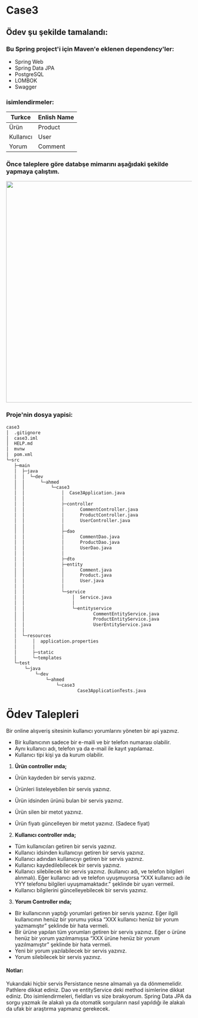 # Case3
## Ödev şu şekilde tamalandı:

### Bu Spring project'i için Maven'e eklenen dependency'ler:

- Spring Web
- Spring Data JPA
- PostgreSQL
- LOMBOK
- Swagger

### isimlendirmeler:
| Turkce | Enlish Name |
|--------|-------------|
| Ürün   | Product     |
| Kullanıcı | User        |  
| Yorum  | Comment     |

### Önce taleplere göre databşe mimarını aşağıdaki şekilde yapmaya çalıştım.


<img src='https://user-images.githubusercontent.com/50663127/155712449-526040e8-eae0-4d8c-ab63-ed59e69c4819.PNG' width='600'>

### Proje'nin dosya yapisi:
```bash
case3
│  .gitignore
│  case3.iml
│  HELP.md
│  mvnw
│  pom.xml
└─src
   ├─main
   │  ├─java
   │  │  └─dev
   │  │      └─ahmed
   │  │          └─case3
   │  │              │  Case3Application.java
   │  │              │
   │  │              ├─controller
   │  │              │      CommentController.java
   │  │              │      ProductController.java
   │  │              │      UserController.java
   │  │              │
   │  │              ├─dao
   │  │              │      CommentDao.java
   │  │              │      ProductDao.java
   │  │              │      UserDao.java
   │  │              │
   │  │              ├─dto
   │  │              ├─entity
   │  │              │      Comment.java
   │  │              │      Product.java
   │  │              │      User.java
   │  │              │
   │  │              └─service
   │  │                  │  Service.java
   │  │                  │
   │  │                  └─entityservice
   │  │                          CommentEntityService.java
   │  │                          ProductEntityService.java
   │  │                          UserEntityService.java
   │  │
   │  └─resources
   │      │  application.properties
   │      │
   │      ├─static
   │      └─templates
   └─test
       └─java
           └─dev
               └─ahmed
                   └─case3
                           Case3ApplicationTests.java

```




# Ödev Talepleri
Bir online alışveriş sitesinin kullanıcı yorumlarını yöneten bir api yazınız.
- Bir kullanıcının sadece bir e-maili ve bir telefon numarası olabilir.
- Aynı kullanıcı adı, telefon ya da e-mail ile kayıt yapılamaz.
- Kullanıcı tipi kişi ya da kurum olabilir.



1. **Ürün controller ında;**

 - Ürün kaydeden bir servis yazınız.
  
 - Ürünleri listeleyebilen bir servis yazınız.
  
 - Ürün idsinden ürünü bulan bir servis yazınız.
  
 - Ürün silen bir metot yazınız.
  
 - Ürün fiyatı güncelleyen bir metot yazınız. (Sadece fiyat)
  
  
  
2. **Kullanıcı controller ında;**


- Tüm kullanıcıları getiren bir servis yazınız.
- Kullanıcı idsinden kullanıcıyı getiren bir servis yazınız.
- Kullanıcı adından kullanıcıyı getiren bir servis yazınız.
- Kullanıcı kaydedilebilecek bir servis yazınız.
- Kullanıcı silebilecek bir servis yazınız. (kullanıcı adı, ve telefon bilgileri alınmalı). Eğer kullanıcı
adı ve telefon uyuşmuyorsa “XXX kullanıcı adı ile YYY telefonu bilgileri uyuşmamaktadır.”
şeklinde bir uyarı vermeil.
- Kullanıcı bilgilerini güncelleyebilecek bir servis yazınız.


3. **Yorum Controller ında;**
- Bir kullanıcının yaptığı yorumlari getiren bir servis yazınız. Eğer ilgili kullanıcının henüz bir
yorumu yoksa “XXX kullanıcı henüz bir yorum yazmamıştır” şeklinde bir hata vermeli.
- Bir ürüne yapılan tüm yorumları getiren bir servis yazınız. Eğer o ürüne henüz bir yorum
yazılmamışsa “XXX ürüne henüz bir yorum yazılmamıştır” şeklinde bir hata vermeli.
- Yeni bir yorum yazılabilecek bir servis yazınız.
- Yorum silebilecek bir servis yazınız.
#### Notlar:
Yukarıdaki hiçbir servis Persistance nesne almamalı ya da dönmemelidir.
Pathlere dikkat ediniz.
Dao ve entityService deki method isimlerine dikkat ediniz.
Dto isimlendirmeleri, fieldları vs size bırakıyorum.
Spring Data JPA da sorgu yazmak ile alakalı ya da otomatik sorguların nasıl yapıldığı ile alakalı da ufak
bir araştırma yapmanız gerekecek. 
